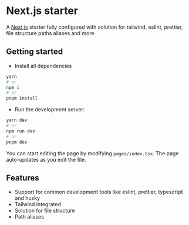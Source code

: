 # Next.js starter

A [Next.js](https://nextjs.org/) starter fully configured with solution for tailwind, eslint, prettier, file structure paths aliases and more

## Getting started

- Install all dependencies

```bash
yarn
# or
npm i
# or
pnpm install
```
- Run the development server:

```bash
yarn dev
# or
npm run dev
# or
pnpm dev
```
You can start editing the page by modifying `pages/index.tsx`. The page auto-updates as you edit the file.

## Features

- Support for common development tools like eslint, prettier, typescript and husky
- Tailwind integrated
- Solution for file structure
- Path aliases